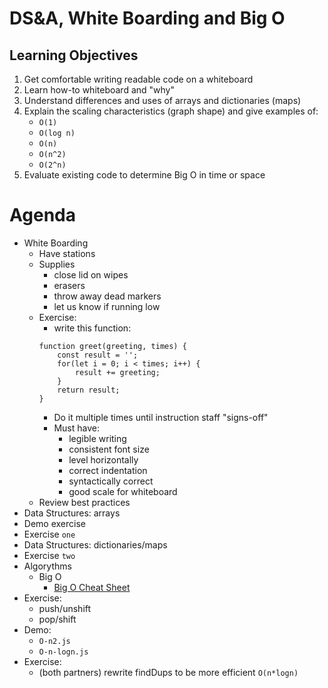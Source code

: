 DS&A, White Boarding and Big O
===

## Learning Objectives

1. Get comfortable writing readable code on a whiteboard
1. Learn how-to whiteboard and "why"
1. Understand differences and uses of arrays and dictionaries (maps)
1. Explain the scaling characteristics (graph shape) and give examples of: 
    * `O(1)`
    * `O(log n)`
    * `O(n)`
    * `O(n^2)`
    * `O(2^n)` 
1. Evaluate existing code to determine Big O in time or space


# Agenda

* White Boarding
    * Have stations
    * Supplies
        * close lid on wipes
        * erasers
        * throw away dead markers
        * let us know if running low
    * Exercise:
        * write this function:
        ```
        function greet(greeting, times) {
            const result = '';
            for(let i = 0; i < times; i++) {
                result += greeting;
            }
            return result;
        }
        ```
		* Do it multiple times until instruction staff "signs-off"
		* Must have:
			* legible writing
            * consistent font size
            * level horizontally
			* correct indentation
            * syntactically correct
			* good scale for whiteboard
    * Review best practices
* Data Structures: arrays
* Demo exercise
* Exercise `one`
* Data Structures: dictionaries/maps
* Exercise `two`
* Algorythms
    * Big O
        * [Big O Cheat Sheet](http://bigocheatsheet.com/)
* Exercise:
    * push/unshift
    * pop/shift
* Demo:
    * `O-n2.js`
    * `O-n-logn.js`
* Exercise:
    * (both partners) rewrite findDups to be more efficient `O(n*logn)`
